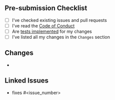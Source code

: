 ## Pre-submission Checklist

- [ ] I've checked existing issues and pull requests
- [ ] I've read the [Code of Conduct](../CODE_OF_CONDUCT.md)
- [ ] Are [tests implemented](../TESTING.md) for my changes
- [ ] I've listed all my changes in the `Changes` section

## Changes

-

## Linked Issues

- fixes #<issue_number>
